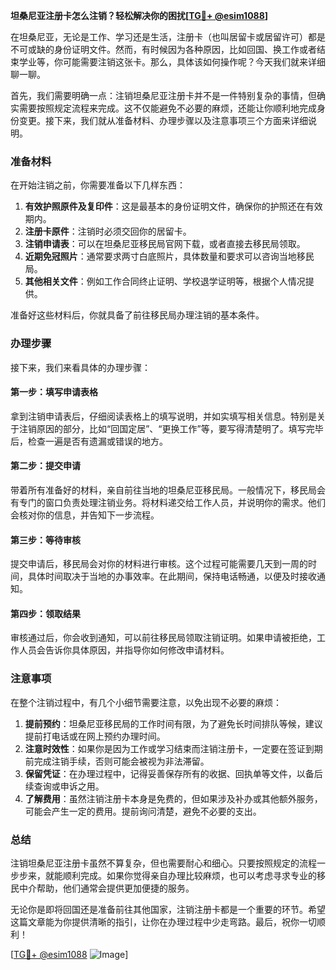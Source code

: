 **坦桑尼亚注册卡怎么注销？轻松解决你的困扰[[TG💪+ @esim1088](https://t.me/s/esim1088)]**

在坦桑尼亚，无论是工作、学习还是生活，注册卡（也叫居留卡或居留许可）都是不可或缺的身份证明文件。然而，有时候因为各种原因，比如回国、换工作或者结束学业等，你可能需要注销这张卡。那么，具体该如何操作呢？今天我们就来详细聊一聊。

首先，我们需要明确一点：注销坦桑尼亚注册卡并不是一件特别复杂的事情，但确实需要按照规定流程来完成。这不仅能避免不必要的麻烦，还能让你顺利地完成身份变更。接下来，我们就从准备材料、办理步骤以及注意事项三个方面来详细说明。

### 准备材料

在开始注销之前，你需要准备以下几样东西：

1. **有效护照原件及复印件**：这是最基本的身份证明文件，确保你的护照还在有效期内。
2. **注册卡原件**：注销时必须交回你的居留卡。
3. **注销申请表**：可以在坦桑尼亚移民局官网下载，或者直接去移民局领取。
4. **近期免冠照片**：通常要求两寸白底照片，具体数量和要求可以咨询当地移民局。
5. **其他相关文件**：例如工作合同终止证明、学校退学证明等，根据个人情况提供。

准备好这些材料后，你就具备了前往移民局办理注销的基本条件。

### 办理步骤

接下来，我们来看具体的办理步骤：

#### 第一步：填写申请表格

拿到注销申请表后，仔细阅读表格上的填写说明，并如实填写相关信息。特别是关于注销原因的部分，比如“回国定居”、“更换工作”等，要写得清楚明了。填写完毕后，检查一遍是否有遗漏或错误的地方。

#### 第二步：提交申请

带着所有准备好的材料，亲自前往当地的坦桑尼亚移民局。一般情况下，移民局会有专门的窗口负责处理注销业务。将材料递交给工作人员，并说明你的需求。他们会核对你的信息，并告知下一步流程。

#### 第三步：等待审核

提交申请后，移民局会对你的材料进行审核。这个过程可能需要几天到一周的时间，具体时间取决于当地的办事效率。在此期间，保持电话畅通，以便及时接收通知。

#### 第四步：领取结果

审核通过后，你会收到通知，可以前往移民局领取注销证明。如果申请被拒绝，工作人员会告诉你具体原因，并指导你如何修改申请材料。

### 注意事项

在整个注销过程中，有几个小细节需要注意，以免出现不必要的麻烦：

1. **提前预约**：坦桑尼亚移民局的工作时间有限，为了避免长时间排队等候，建议提前打电话或在网上预约办理时间。
2. **注意时效性**：如果你是因为工作或学习结束而注销注册卡，一定要在签证到期前完成注销手续，否则可能会被视为非法滞留。
3. **保留凭证**：在办理过程中，记得妥善保存所有的收据、回执单等文件，以备后续查询或申诉之用。
4. **了解费用**：虽然注销注册卡本身是免费的，但如果涉及补办或其他额外服务，可能会产生一定的费用。提前询问清楚，避免不必要的支出。

### 总结

注销坦桑尼亚注册卡虽然不算复杂，但也需要耐心和细心。只要按照规定的流程一步步来，就能顺利完成。如果你觉得亲自办理比较麻烦，也可以考虑寻求专业的移民中介帮助，他们通常会提供更加便捷的服务。

无论你是即将回国还是准备前往其他国家，注销注册卡都是一个重要的环节。希望这篇文章能为你提供清晰的指引，让你在办理过程中少走弯路。最后，祝你一切顺利！

[[TG💪+ @esim1088](https://t.me/s/esim1088) ![Image](https://i.postimg.cc/4NQfJmqS/Snipaste-2025-05-13-00-14-12.png)]